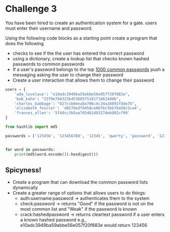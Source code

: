 # Challenge 3

You have been hired to create an authentication system for a gate. users must enter their username and password. 

Using the following code blocks as a starting point create a program that does the following

* checks to see if the the user has entered the correct password
* using a dictionary, create a lookup list that checks known hashed passwords to common passwords
* If a user's password belongs to the top [1000 common passwords](https://github.com/DavidWittman/wpxmlrpcbrute/blob/master/wordlists/1000-most-common-passwords.txt) push a messaging asking the user to change their password
* Create a user interaction that allows them to change their password


```python
users = {
    'ada_lovelace': "e10adc3949ba59abbe56e057f20f883e",
    'bob_kahn': "25f9e794323b453885f5181f1b624d0b",
    'charles_babbage': "827ccb0eea8a706c4c34a16891f84e7b",
    'elizabeth_feinler': 'd8578edf8458ce06fbc5bb76a58c5ca4',
    'frances_allen': '5f4dcc3b5aa765d61d8327deb882cf99'
}
```

```python
from hashlib import md5

passwords = ['123456', '123456789', '12345', 'qwerty', 'password', '12345678', 'correct_horse_battery_staple']


for word in passwords:
    print(md5(word.encode()).hexdigest())
```

## Spicyness! 

* Create a program that can download the common password lists dynamically
* Create a greater range of options that allows users to do things:
  * auth:username:password -> authenticates them to the system
  * check:password -> returns "Good" if the password is not on the most common list and "Weak" if the password is known
  * crack:hashedpassword -> returns cleartext password if a user enters a known hashed password e.g., e10adc3949ba59abbe56e057f20f883e would return 123456